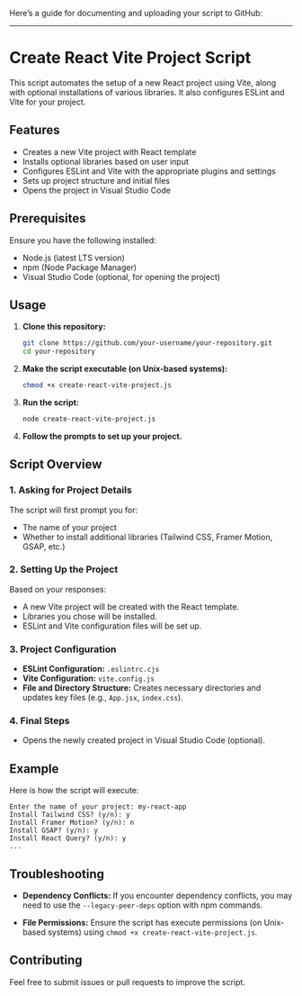 Here’s a guide for documenting and uploading your script to GitHub:

---

# Create React Vite Project Script

This script automates the setup of a new React project using Vite, along with optional installations of various libraries. It also configures ESLint and Vite for your project.

## Features

- Creates a new Vite project with React template
- Installs optional libraries based on user input
- Configures ESLint and Vite with the appropriate plugins and settings
- Sets up project structure and initial files
- Opens the project in Visual Studio Code

## Prerequisites

Ensure you have the following installed:
- Node.js (latest LTS version)
- npm (Node Package Manager)
- Visual Studio Code (optional, for opening the project)

## Usage

1. **Clone this repository:**

   ```bash
   git clone https://github.com/your-username/your-repository.git
   cd your-repository
   ```

2. **Make the script executable (on Unix-based systems):**

   ```bash
   chmod +x create-react-vite-project.js
   ```

3. **Run the script:**

   ```bash
   node create-react-vite-project.js
   ```

4. **Follow the prompts to set up your project.**

## Script Overview

### 1. Asking for Project Details

The script will first prompt you for:
- The name of your project
- Whether to install additional libraries (Tailwind CSS, Framer Motion, GSAP, etc.)

### 2. Setting Up the Project

Based on your responses:
- A new Vite project will be created with the React template.
- Libraries you chose will be installed.
- ESLint and Vite configuration files will be set up.

### 3. Project Configuration

- **ESLint Configuration:** `.eslintrc.cjs`
- **Vite Configuration:** `vite.config.js`
- **File and Directory Structure:** Creates necessary directories and updates key files (e.g., `App.jsx`, `index.css`).

### 4. Final Steps

- Opens the newly created project in Visual Studio Code (optional).

## Example

Here is how the script will execute:

```plaintext
Enter the name of your project: my-react-app
Install Tailwind CSS? (y/n): y
Install Framer Motion? (y/n): n
Install GSAP? (y/n): y
Install React Query? (y/n): y
...
```

## Troubleshooting

- **Dependency Conflicts:** If you encounter dependency conflicts, you may need to use the `--legacy-peer-deps` option with npm commands.

- **File Permissions:** Ensure the script has execute permissions (on Unix-based systems) using `chmod +x create-react-vite-project.js`.

## Contributing

Feel free to submit issues or pull requests to improve the script.

